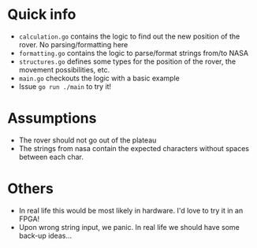 # Quick info
 * `calculation.go` contains the logic to find out the new position of the rover. No parsing/formatting here
 * `formatting.go` contains the logic to parse/format strings from/to NASA
 * `structures.go` defines some types for the position of the rover, the movement possibilities, etc.
 * `main.go` checkouts the logic with a basic example
 * Issue `go run ./main` to try it!

# Assumptions
* The rover should not go out of the plateau
* The strings from nasa contain the expected characters without spaces between each char.

# Others
* In real life this would be most likely in hardware. I'd love to try it in an FPGA!
* Upon wrong string input, we panic. In real life we should have some back-up ideas...
